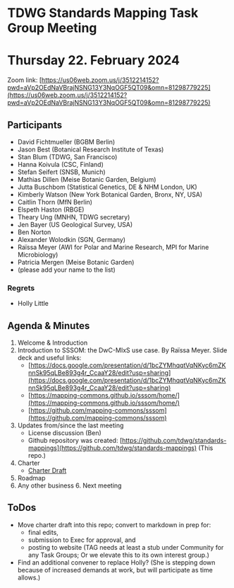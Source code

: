# TDWG Standards Mapping Task Group Meeting


# Thursday 22. February 2024

Zoom link: [https://us06web.zoom.us/j/3512214152?pwd=aVp2OEdNaVBrajNSNG13Y3NqOGF5QT09&omn=81298779225](https://us06web.zoom.us/j/3512214152?pwd=aVp2OEdNaVBrajNSNG13Y3NqOGF5QT09&omn=81298779225) 


## Participants



* David Fichtmueller (BGBM Berlin)
* Jason Best (Botanical Research Institute of Texas)
* Stan Blum (TDWG, San Francisco)
* Hanna Koivula (CSC, Finland)
* Stefan Seifert (SNSB, Munich)
* Mathias Dillen (Meise Botanic Garden, Belgium)
* Jutta Buschbom (Statistical Genetics, DE & NHM London, UK)
* Kimberly Watson (New York Botanical Garden, Bronx, NY, USA)
* Caitlin Thorn (MfN Berlin)
* Elspeth Haston (RBGE)
* Theary Ung (MNHN, TDWG secretary)
* Jen Bayer (US Geological Survey, USA)
* Ben Norton
* Alexander Wolodkin (SGN, Germany)
* Raïssa Meyer (AWI for Polar and Marine Research, MPI for Marine Microbiology)
* Patricia Mergen (Meise Botanic Garden)
* (please add your name to the list)

### Regrets

* Holly Little

## Agenda & Minutes

1. Welcome & Introduction
2. Introduction to SSSOM: the DwC-MIxS use case. By Raïssa Meyer. Slide deck and useful links:
   - [https://docs.google.com/presentation/d/1bcZYMhqqtVqNKyc6mZKnnSk95qLBe893g4r_CcaaY28/edit?usp=sharing](https://docs.google.com/presentation/d/1bcZYMhqqtVqNKyc6mZKnnSk95qLBe893g4r_CcaaY28/edit?usp=sharing)
   - [https://mapping-commons.github.io/sssom/home/](https://mapping-commons.github.io/sssom/home/)
   - [https://github.com/mapping-commons/sssom](https://github.com/mapping-commons/sssom) 
4. Updates from/since the last meeting
    - License discussion (Ben)
    - Github repository was created: [https://github.com/tdwg/standards-mappings](https://github.com/tdwg/standards-mappings) (This repo.)
5. Charter
    - [Charter Draft](https://docs.google.com/document/d/1riceuu48IXzCDRYT1JovETDYVYfV7Nt0mt1xVEIdJSU/edit)
6. Roadmap
7. Any other business
    6. Next meeting


## ToDos

- Move charter draft into this repo; convert to markdown in prep for:
  - final edits,
  - submission to Exec for approval, and
  - posting to website  (TAG needs at least a stub under Community for any Task Groups; Or we elevate this to its own interest group.)
- Find an additional convener to replace Holly? (She is stepping down because of increased demands at work, but will participate as time allows.)
